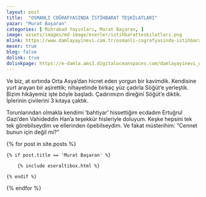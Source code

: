 ```yaml
---
layout: post
title:  "OSMANLI COĞRAFYASINDA İSTİHBARAT TEŞKİLATLARI"
yazar: "Murat Başaran"
categories: [ Mihrabad Yayınları, Murat Başaran, ]
image: assets/images/md-image/eserler/istihbaratteskilatlari.png
mlink: https://www.damlayayinevi.com.tr/osmanli-cografyasinda-istihbarat-teskilatlari
meser: true
blog: false
dolink: true
dolinkpage: https://e-damla.ams3.digitaloceanspaces.com/damlayayinevi_ornek_sayfalar/9786058199163/index.html
---
```


Ve biz, at sırtında Orta Asya’dan hicret eden yorgun bir kavimdik. Kendisine yurt arayan bir aşirettik; nihayetinde birkaç yüz çadırla Söğüt’e yerleştik. Bizim hikâyemiz işte böyle başladı. Çadırımızın direğini Söğüt’e diktik. İplerinin çivilerini 3 kıtaya çaktık.

Torunlarından olmakla kendimi ‘bahtiyar’ hissettiğim ecdadım Ertuğrul Gazi’den Vahideddin Han’a teşekkür hisleriyle doluyum. Keşke hepsini tek tek görebilseydim ve ellerinden öpebilseydim. Ve fakat müsterihim: “Cennet bunun için değil mi?”

<div class="row">

{% for post in site.posts %}

    {% if post.title == 'Murat Başaran' %}

        {% include eseraltibox.html %}

    {% endif %}

{% endfor %}
</div>
